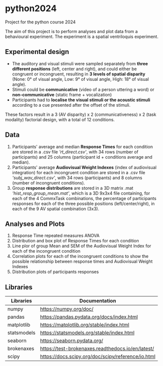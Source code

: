 # python2024
Project for the python course 2024

The aim of this project is to perform analyses and plot data from a behavioural experiment. The experiment is a spatial ventriloquis experiment.

## Experimental design

* The auditory and visual stimuli were sampled separately from **three different positions** (left, center and right), and could either be congruent or incongruent, resulting in **3 levels of spatial disparity** (None: 0° of visual angle, Low: 9° of visual angle, High: 18° of visual angle).
* Stimuli could be **communicative** (video of a person uttering a word) or **non-communicative** (static frame + vocalization)
* Participants had to **localise the visual stimuli or the acoustic stimuli** according to a cue presented after the offset of the stimuli.

These factors result in a 3 (AV disparity) x 2 (communicativeness) x 2 (task modality) factorial design, with a total of 12 conditions. 

## Data

1. Participants' average and median **Response Times** for each condition are stored in a .csv file *'rt_direct.csv'*, with 34 rows (number of participants) and 25 columns (participant id + conditions average and median).
2. Participants' average **Audiovisual Weight Indexes** (index of audiovisual integration) for each incongruent condition are stored in a .csv file *'subj_wav_direct.csv'*, with 34 rows (participants) and 8 columns (number of incongruent conditions).
3. Group **response distributions** are stored in a 3D matrix .mat *'hist_resp_group_mean.mat'*, which is a 3D 9x3x4 file containing, for each of the 4 CommxTask combinations, the percentage of participants responses for each of the three possible positions (left/center/right), in each of the 9 AV spatial combination (3x3).

## Analyses and Plots

1. Response Time repeated measures ANOVA
2. Distribution and box plot of Response Times for each condition
3. Line plor of group Mean and SEM of the Audiovisual Weight Index for each of the incongruent condition
4. Correlation plots for each of the incongruent conditions to show the possible relationship between response times and Audiovisual Weight Indexes
5. Distribution plots of participants responses

## Libraries

Libraries | Documentation
----------|--------------
numpy | https://numpy.org/doc/
pandas | https://pandas.pydata.org/docs/index.html
matplotlib | https://matplotlib.org/stable/index.html
statsmodels | https://statsmodels.org/stable/index.html
seaborn | https://seaborn.pydata.org/
brokenaxes | https://test-brokenaxes.readthedocs.io/en/latest/
scipy | https://docs.scipy.org/doc/scipy/reference/io.html


